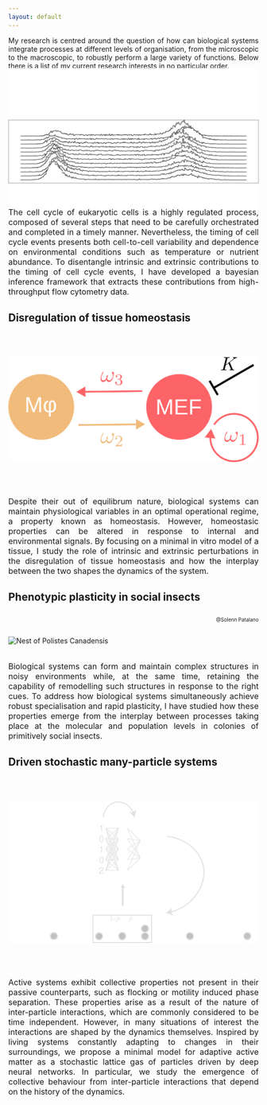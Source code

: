 ```yaml
---
layout: default
---
```

<p style='text-align:justify'>My research is centred around the question of how can biological systems integrate processes at different levels of organisation, from the microscopic to the macroscopic, to robustly perform a large variety of functions. Below there is a list of my current research interests in no particular order.</p>

## Multiscale control of cell-cycle dynamics
<img src="/images/FACS_webpage.png" alt="FACS profiles yeast" style="width:625px; margin-bottom:-75px; margin-top:-75px"/>
<p style="text-align:justify; font-size:16px">The cell cycle of eukaryotic cells is a highly regulated process, composed of several steps that need to be carefully orchestrated and completed in a timely manner. Nevertheless, the timing of cell cycle events presents both cell-to-cell variability and dependence on environmental conditions such as temperature or nutrient abundance. To disentangle intrinsic and extrinsic contributions to the timing of cell cycle events, I have developed a bayesian inference framework that extracts these contributions from high-throughput flow cytometry data.</p>

## Disregulation of tissue homeostasis
<img src="/images/Cell_cartoon.png" alt="Two cell-type circuit" style="width:625px; margin-bottom:50px; margin-top:50px"/>
<p style="text-align:justify; font-size:16px">Despite their out of equilibrum nature, biological systems can maintain physiological variables in an optimal operational regime, a property known as homeostasis. However, homeostasic properties can be altered in response to internal and environmental signals. By focusing on a minimal in vitro model of a tissue, I study the role of intrinsic and extrinsic perturbations in the disregulation of tissue homeostasis and how the interplay between the two shapes the dynamics of the system.</p>

## Phenotypic plasticity in social insects
<img src="/images/Wasps.png" alt="Nest of Polistes Canadensis" style="width:625px; height:275px; margin-top:50px;"/>
<p style="text-align:justify; font-size:10px; float:right">@Solenn Patalano</p>
<br><br>
<p style="text-align:justify; font-size:16px">Biological systems can form and maintain complex structures in noisy environments while, at the same time, retaining the capability of remodelling such structures in response to the right cues. To address how biological systems simultaneously achieve robust specialisation and rapid plasticity, I have studied how these properties emerge from the interplay between processes taking place at the molecular and population levels in colonies of primitively social insects.</p>

## Driven stochastic many-particle systems
<img src="/images/Smarticles.png" alt="Smarticles cartoon" style="width:625px; margin-top:50px; margin-bottom:50px;"/>
<p style="text-align:justify; font-size:16px">
Active systems exhibit collective properties not present in their passive counterparts, such as flocking or motility induced phase separation. These properties arise as a result of the nature of inter-particle interactions, which are commonly considered to be time independent. However, in many situations of interest the interactions are shaped by the dynamics themselves. Inspired by living systems constantly adapting to changes in their surroundings, we propose a minimal model for adaptive active matter as a stochastic lattice gas of particles driven by deep neural networks. In particular, we study the emergence of collective behaviour from inter-particle interactions that depend on the history of the dynamics.</p>
